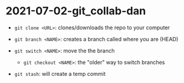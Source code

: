 # 2021-07-02-git_collab-dan

- `git clone <URL>`: clones/downloads the repo to your computer

- `git branch <NAME>`: creates a branch called <NAME> where you are (HEAD)
- `git switch <NAME>`: move the the branch <NAME>
    - `git checkout <NAME>`: the "older" way to switch branches

- `git stash`: will create a temp commit

